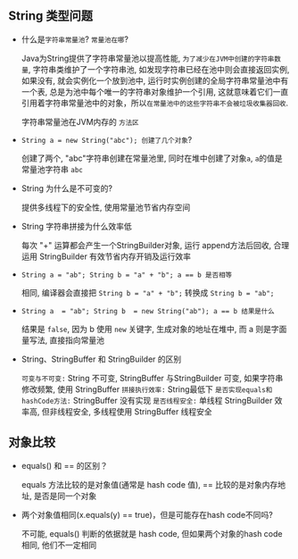 ## String 类型问题

- 什么是`字符串常量池`? `常量池在哪`?

  Java为String提供了字符串常量池以提高性能, `为了减少在JVM中创建的字符串数量`, 字符串类维护了一个字符串池, 如发现字符串已经在池中则会直接返回实例, 如果没有, 就会实例化一个放到池中, 运行时实例创建的全局字符串常量池中有一个表, 总是为池中每个唯一的字符串对象维护一个引用, 这就意味着它们一直引用着字符串常量池中的对象，所以`在常量池中的这些字符串不会被垃圾收集器回收`.

  字符串常量池在JVM内存的 `方法区`

- ```String a = new String("abc"); 创建了几个对象```?

  创建了两个, "abc"字符串创建在常量池里, 同时在堆中创建了对象`a`, `a`的值是常量池字符串 `abc`
  
- String 为什么是不可变的?

  提供多线程下的安全性, 使用常量池节省内存空间
  
- String 字符串拼接为什么效率低

  每次 "+" 运算都会产生一个StringBuilder对象, 运行 append方法后回收, 合理运用 StringBuilder 有效节省内存开销及运行效率
  
- `String a = "ab"; String b = "a" + "b"; a == b 是否相等`

  相同, 编译器会直接把 `String b = "a" + "b";` 转换成 `String b = "ab";`

- `String a  = "ab"; String b  = new String("ab"); a == b 结果是什么`

  结果是 `false`, 因为 b 使用 `new` 关键字, 生成对象的地址在堆中, 而 a 则是字面量写法, 直接指向常量池
  
- String、StringBuffer 和 StringBuilder 的区别

  `可变与不可变:` String 不可变, StringBuffer 与StringBuilder 可变, 如果字符串修改频繁, 使用 StringBuffer
  `拼接执行效率:` String最低下
  `是否实现equals和hashCode方法:` StringBuffer 没有实现
  `是否线程安全:` 单线程 StringBuilder 效率高, 但非线程安全, 多线程使用 StringBuffer 线程安全
  
## 对象比较

- equals() 和 == 的区别？

  equals 方法比较的是对象值(通常是 hash code 值), == 比较的是对象内存地址, 是否是同一个对象
  
- 两个对象值相同(x.equals(y) == true)，但是可能存在hash code不同吗?

  不可能, equals() 判断的依据就是 hash code, 但如果两个对象的hash code 相同, 他们不一定相同

  

  

  
